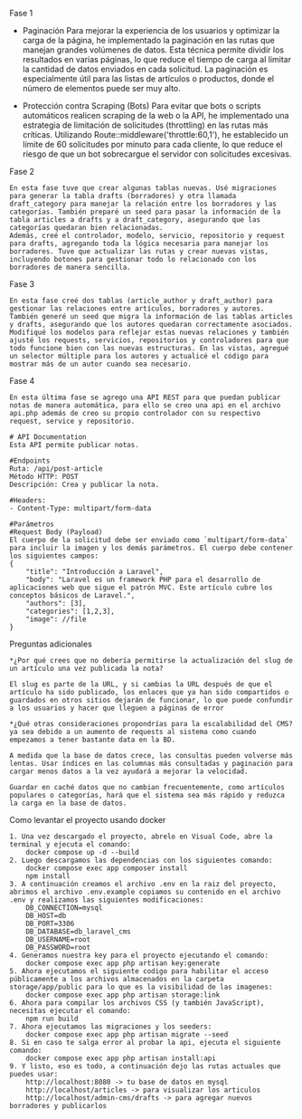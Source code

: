 Fase 1

-   Paginación
    Para mejorar la experiencia de los usuarios y optimizar la carga de la página, he implementado la paginación en las rutas que manejan grandes volúmenes de datos. Esta técnica permite dividir los resultados en varias páginas, lo que reduce el tiempo de carga al limitar la cantidad de datos enviados en cada solicitud. La paginación es especialmente útil para las listas de artículos o productos, donde el número de elementos puede ser muy alto.

-   Protección contra Scraping (Bots)
    Para evitar que bots o scripts automáticos realicen scraping de la web o la API, he implementado una estrategia de limitación de solicitudes (throttling) en las rutas más críticas. Utilizando Route::middleware('throttle:60,1'), he establecido un límite de 60 solicitudes por minuto para cada cliente, lo que reduce el riesgo de que un bot sobrecargue el servidor con solicitudes excesivas.

Fase 2

    En esta fase tuve que crear algunas tablas nuevas. Usé migraciones para generar la tabla drafts (borradores) y otra llamada draft_category para manejar la relación entre los borradores y las categorías. También preparé un seed para pasar la información de la tabla articles a drafts y a draft_category, asegurando que las categorías quedaran bien relacionadas.
    Además, creé el controlador, modelo, servicio, repositorio y request para drafts, agregando toda la lógica necesaria para manejar los borradores. Tuve que actualizar las rutas y crear nuevas vistas, incluyendo botones para gestionar todo lo relacionado con los borradores de manera sencilla.

Fase 3

    En esta fase creé dos tablas (article_author y draft_author) para gestionar las relaciones entre artículos, borradores y autores. También generé un seed que migra la información de las tablas articles y drafts, asegurando que los autores quedaran correctamente asociados.
    Modifiqué los modelos para reflejar estas nuevas relaciones y también ajusté los requests, servicios, repositorios y controladores para que todo funcione bien con las nuevas estructuras. En las vistas, agregué un selector múltiple para los autores y actualicé el código para mostrar más de un autor cuando sea necesario.

Fase 4

    En esta última fase se agrego una API REST para que puedan publicar notas de manera automática, para ello se creo una api en el archivo api.php además de creo su propio controlador con su respectivo request, service y repositorio.

    # API Documentation
    Esta API permite publicar notas.

    #Endpoints
    Ruta: /api/post-article
    Método HTTP: POST
    Descripción: Crea y publicar la nota.

    #Headers:
    - Content-Type: multipart/form-data

    #Parámetros
    #Request Body (Payload)
    El cuerpo de la solicitud debe ser enviado como `multipart/form-data` para incluir la imagen y los demás parámetros. El cuerpo debe contener los siguientes campos:
    {
        "title": "Introducción a Laravel",
        "body": "Laravel es un framework PHP para el desarrollo de aplicaciones web que sigue el patrón MVC. Este artículo cubre los conceptos básicos de Laravel.",
        "authors": [3],
        "categories": [1,2,3],
        "image": //file
    }

Preguntas adicionales

    *¿Por qué crees que no debería permitirse la actualización del slug de un artículo una vez publicada la nota?

    El slug es parte de la URL, y si cambias la URL después de que el artículo ha sido publicado, los enlaces que ya han sido compartidos o guardados en otros sitios dejarán de funcionar, lo que puede confundir a los usuarios y hacer que lleguen a páginas de error

    *¿Qué otras consideraciones propondrías para la escalabilidad del CMS? ya sea debido a un aumento de requests al sistema como cuando empezamos a tener bastante data en la BD.

    A medida que la base de datos crece, las consultas pueden volverse más lentas. Usar índices en las columnas más consultadas y paginación para cargar menos datos a la vez ayudará a mejorar la velocidad.

    Guardar en caché datos que no cambian frecuentemente, como artículos populares o categorías, hará que el sistema sea más rápido y reduzca la carga en la base de datos.

Como levantar el proyecto usando docker

    1. Una vez descargado el proyecto, abrelo en Visual Code, abre la terminal y ejecuta el comando:
        docker compose up -d --build
    2. Luego descargamos las dependencias con los siguientes comando:
        docker compose exec app composer install
        npm install
    3. A continuación creamos el archivo .env en la raiz del proyecto, abrimos el archivo .env.example copiamos su contenido en el archivo .env y realizamos las siguientes modificaciones:
        DB_CONNECTION=mysql
        DB_HOST=db
        DB_PORT=3306
        DB_DATABASE=db_laravel_cms
        DB_USERNAME=root
        DB_PASSWORD=root
    4. Generamos nuestra key para el proyecto ejecutando el comando:
        docker compose exec app php artisan key:generate
    5. Ahora ejecutamos el siguiente codigo para habilitar el acceso públicamente a los archivos almacenados en la carpeta storage/app/public para lo que es la visibilidad de las imagenes:
        docker compose exec app php artisan storage:link
    6. Ahora para compilar los archivos CSS (y también JavaScript), necesitas ejecutar el comando:
        npm run build
    7. Ahora ejecutamos las migraciones y los seeders:
        docker compose exec app php artisan migrate --seed
    8. Si en caso te salga error al probar la api, ejecuta el siguiente comando:
        docker compose exec app php artisan install:api
    9. Y listo, eso es todo, a continuación dejo las rutas actuales que puedes usar:
        http://localhost:8080 -> tu base de datos en mysql
        http://localhost/articles -> para visualizar los articulos
        http://localhost/admin-cms/drafts -> para agregar nuevos borradores y publicarlos

